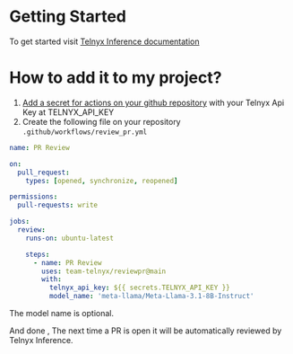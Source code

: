 # Getting Started

To get started visit [Telnyx Inference documentation](https://developers.telnyx.com/docs/inference/getting-started)

# How to add it to my project?

1. [Add a secret for actions on your github repository](https://docs.github.com/en/actions/security-for-github-actions/security-guides/using-secrets-in-github-actions) with your Telnyx Api Key at TELNYX_API_KEY
1. Create the following file on your repository `.github/workflows/review_pr.yml`

```yaml
name: PR Review

on:
  pull_request:
    types: [opened, synchronize, reopened]

permissions:
  pull-requests: write

jobs:
  review:
    runs-on: ubuntu-latest

    steps:
      - name: PR Review
        uses: team-telnyx/reviewpr@main
        with:
          telnyx_api_key: ${{ secrets.TELNYX_API_KEY }}
          model_name: 'meta-llama/Meta-Llama-3.1-8B-Instruct'
```
The model name is optional.

And done , The next time a PR is open it will be automatically reviewed by Telnyx Inference.
